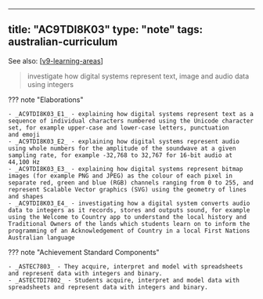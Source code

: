 
---
title: "AC9TDI8K03"
type: "note"
tags: australian-curriculum
---

See also: [[v9-learning-areas]]


> investigate how digital systems represent text, image and audio data using integers

??? note "Elaborations"

	- _AC9TDI8K03_E1_ - explaining how digital systems represent text as a sequence of individual characters numbered using the Unicode character set, for example upper-case and lower-case letters, punctuation and emoji
	- _AC9TDI8K03_E2_ - explaining how digital systems represent audio using whole numbers for the amplitude of the soundwave at a given sampling rate, for example -32,768 to 32,767 for 16-bit audio at 44,100 Hz
	- _AC9TDI8K03_E3_ - explaining how digital systems represent bitmap images (for example PNG and JPEG) as the colour of each pixel in separate red, green and blue (RGB) channels ranging from 0 to 255, and represent Scalable Vector graphics (SVG) using the geometry of lines and shapes
	- _AC9TDI8K03_E4_ - investigating how a digital system converts audio data to integers as it records, stores and outputs sound, for example using the Welcome to Country app to understand the local history and Traditional Owners of the lands which students learn on to inform the programming of an Acknowledgement of Country in a local First Nations Australian language
??? note "Achievement Standard Components"

	- _ASTEC7803_ - They acquire, interpret and model with spreadsheets and represent data with integers and binary.
	- _ASTECTDI7802_ - Students acquire, interpret and model data with spreadsheets and represent data with integers and binary.

[//begin]: # "Autogenerated link references for markdown compatibility"
[v9-learning-areas]: ../v9-learning-areas "Learning Areas"
[//end]: # "Autogenerated link references"
